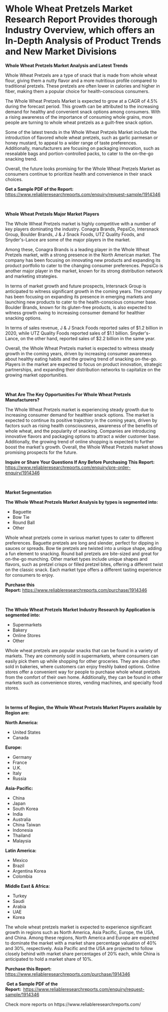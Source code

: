 <p><h1>Whole Wheat Pretzels Market Research Report Provides thorough Industry Overview, which offers an In-Depth Analysis of Product Trends and New Market Divisions</h1></p><p><strong>Whole Wheat Pretzels Market Analysis and Latest Trends</strong></p>
<p><p>Whole Wheat Pretzels are a type of snack that is made from whole wheat flour, giving them a nutty flavor and a more nutritious profile compared to traditional pretzels. These pretzels are often lower in calories and higher in fiber, making them a popular choice for health-conscious consumers.</p><p>The Whole Wheat Pretzels Market is expected to grow at a CAGR of 4.5% during the forecast period. This growth can be attributed to the increasing demand for healthy and convenient snack options among consumers. With a rising awareness of the importance of consuming whole grains, more people are turning to whole wheat pretzels as a guilt-free snack option.</p><p>Some of the latest trends in the Whole Wheat Pretzels Market include the introduction of flavored whole wheat pretzels, such as garlic parmesan or honey mustard, to appeal to a wider range of taste preferences. Additionally, manufacturers are focusing on packaging innovation, such as resealable bags and portion-controlled packs, to cater to the on-the-go snacking trend.</p><p>Overall, the future looks promising for the Whole Wheat Pretzels Market as consumers continue to prioritize health and convenience in their snack choices.</p></p>
<p><strong>Get a Sample PDF of the Report:&nbsp;</strong> <a href="https://www.reliableresearchreports.com/enquiry/request-sample/1914346">https://www.reliableresearchreports.com/enquiry/request-sample/1914346</a></p>
<p>&nbsp;</p>
<p><strong>Whole Wheat Pretzels Major Market Players</strong></p>
<p><p>The Whole Wheat Pretzels market is highly competitive with a number of key players dominating the industry. Conagra Brands, PepsiCo, Intersnack Group, Boulder Brands, J & J Snack Foods, UTZ Quality Foods, and Snyder's-Lance are some of the major players in the market.</p><p>Among these, Conagra Brands is a leading player in the Whole Wheat Pretzels market, with a strong presence in the North American market. The company has been focusing on innovating new products and expanding its product portfolio to cater to the changing consumer preferences. PepsiCo is another major player in the market, known for its strong distribution network and marketing strategies.</p><p>In terms of market growth and future prospects, Intersnack Group is anticipated to witness significant growth in the coming years. The company has been focusing on expanding its presence in emerging markets and launching new products to cater to the health-conscious consumer base. Boulder Brands, known for its gluten-free products, is also expected to witness growth owing to increasing consumer demand for healthier snacking options.</p><p>In terms of sales revenue, J & J Snack Foods reported sales of $1.2 billion in 2020, while UTZ Quality Foods reported sales of $1.1 billion. Snyder's-Lance, on the other hand, reported sales of $2.2 billion in the same year.</p><p>Overall, the Whole Wheat Pretzels market is expected to witness steady growth in the coming years, driven by increasing consumer awareness about healthy eating habits and the growing trend of snacking on-the-go. Players in the market are expected to focus on product innovation, strategic partnerships, and expanding their distribution networks to capitalize on the growing market opportunities.</p></p>
<p>&nbsp;</p>
<p><strong>What Are The Key Opportunities For Whole Wheat Pretzels Manufacturers?</strong></p>
<p><p>The Whole Wheat Pretzels market is experiencing steady growth due to increasing consumer demand for healthier snack options. The market is expected to continue its positive trajectory in the coming years, driven by factors such as rising health consciousness, awareness of the benefits of whole wheat, and the popularity of snacking. Companies are introducing innovative flavors and packaging options to attract a wider customer base. Additionally, the growing trend of online shopping is expected to further boost the market's growth. Overall, the Whole Wheat Pretzels market shows promising prospects for the future.</p></p>
<p><strong>Inquire or Share Your Questions If Any Before Purchasing This Report:</strong> <a href="https://www.reliableresearchreports.com/enquiry/pre-order-enquiry/1914346">https://www.reliableresearchreports.com/enquiry/pre-order-enquiry/1914346</a></p>
<p>&nbsp;</p>
<p><strong>Market Segmentation</strong></p>
<p><strong>The Whole Wheat Pretzels Market Analysis by types is segmented into:</strong></p>
<p><ul><li>Baguette</li><li>Bow Tie</li><li>Round Ball</li><li>Other</li></ul></p>
<p><p>Whole wheat pretzels come in various market types to cater to different preferences. Baguette pretzels are long and slender, perfect for dipping in sauces or spreads. Bow tie pretzels are twisted into a unique shape, adding a fun element to snacking. Round ball pretzels are bite-sized and great for on-the-go munching. Other market types include unique shapes and flavors, such as pretzel crisps or filled pretzel bites, offering a different twist on the classic snack. Each market type offers a different tasting experience for consumers to enjoy.</p></p>
<p><strong>Purchase this Report:&nbsp;</strong><a href="https://www.reliableresearchreports.com/purchase/1914346">https://www.reliableresearchreports.com/purchase/1914346</a></p>
<p>&nbsp;</p>
<p><strong>The Whole Wheat Pretzels Market Industry Research by Application is segmented into:</strong></p>
<p><ul><li>Supermarkets</li><li>Bakery</li><li>Online Stores</li><li>Other</li></ul></p>
<p><p>Whole wheat pretzels are popular snacks that can be found in a variety of markets. They are commonly sold in supermarkets, where consumers can easily pick them up while shopping for other groceries. They are also often sold in bakeries, where customers can enjoy freshly baked options. Online stores offer a convenient way for people to purchase whole wheat pretzels from the comfort of their own home. Additionally, they can be found in other markets such as convenience stores, vending machines, and specialty food stores.</p></p>
<p>&nbsp;</p>
<p><strong>In terms of Region, the Whole Wheat Pretzels Market Players available by Region are:</strong></p>
<p>
    <p> <strong> North America: </strong>
        <ul>
            <li>United States</li>
            <li>Canada</li>
        </ul>
        </p> 
    <p> <strong> Europe: </strong>
        <ul>
            <li>Germany</li>
            <li>France</li>
            <li>U.K.</li>
            <li>Italy</li>
            <li>Russia</li>
        </ul>
        </p> 
    <p> <strong> Asia-Pacific: </strong>
        <ul>
            <li>China</li>
            <li>Japan</li>
            <li>South Korea</li>
            <li>India</li>
            <li>Australia</li>
            <li>China Taiwan</li>
            <li>Indonesia</li>
            <li>Thailand</li>
            <li>Malaysia</li>
        </ul>
        </p> 
    <p> <strong> Latin America: </strong>
        <ul>
            <li>Mexico</li>
            <li>Brazil</li>
            <li>Argentina Korea</li>
            <li>Colombia</li>
        </ul>
        </p> 
    <p> <strong> Middle East & Africa: </strong>
        <ul>
            <li>Turkey</li>
            <li>Saudi</li>
            <li>Arabia</li>
            <li>UAE</li>
            <li>Korea</li>
        </ul>
    </p>
    </p>
<p><p>The whole wheat pretzels market is expected to experience significant growth in regions such as North America, Asia Pacific, Europe, the USA, and China. Among these regions, North America and Europe are expected to dominate the market with a market share percentage valuation of 40% and 30%, respectively. Asia Pacific and the USA are projected to follow closely behind with market share percentages of 20% each, while China is anticipated to hold a market share of 10%.</p></p>
<p><strong>Purchase this Report: </strong><a href="https://www.reliableresearchreports.com/purchase/1914346">https://www.reliableresearchreports.com/purchase/1914346</a></p>
<p>&nbsp;<strong>Get a Sample PDF of the Report:&nbsp;&nbsp;</strong><a href="https://www.reliableresearchreports.com/enquiry/request-sample/1914346">https://www.reliableresearchreports.com/enquiry/request-sample/1914346</a></p>
<p><strong></strong></p>
<p>Check more reports on https://www.reliableresearchreports.com/</p>
